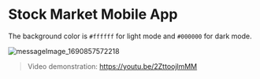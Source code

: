 #	 Stock Market Mobile App
The background color is `#ffffff` for light mode and `#000000` for dark mode.

![messageImage_1690857572218](https://github.com/clairewwp/stock-market-mobile-app/assets/104426974/f0a516e4-ad2e-4def-89e4-ed03d67b2596)

>Video demonstration:
https://youtu.be/2ZttoojlmMM

